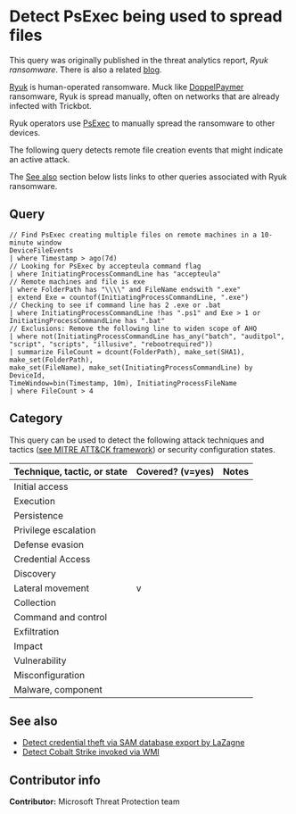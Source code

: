 # Detect PsExec being used to spread files

This query was originally published in the threat analytics report, *Ryuk ransomware*. There is also a related [blog](https://www.microsoft.com/security/blog/2020/03/05/human-operated-ransomware-attacks-a-preventable-disaster/).

[Ryuk](https://www.microsoft.com/en-us/wdsi/threats/malware-encyclopedia-description?Name=Ransom:Win32/Ryuk&threatId=-2147232689) is human-operated ransomware. Muck like [DoppelPaymer](https://www.microsoft.com/security/blog/2020/03/05/human-operated-ransomware-attacks-a-preventable-disaster/) ransomware, Ryuk is spread manually, often on networks that are already infected with Trickbot.

Ryuk operators use [PsExec](https://docs.microsoft.com/en-us/sysinternals/downloads/psexec) to manually spread the ransomware to other devices.

The following query detects remote file creation events that might indicate an active attack.

The [See also](#See-also) section below lists links to other queries associated with Ryuk ransomware.

## Query

```Kusto
// Find PsExec creating multiple files on remote machines in a 10-minute window
DeviceFileEvents
| where Timestamp > ago(7d)
// Looking for PsExec by accepteula command flag
| where InitiatingProcessCommandLine has "accepteula"
// Remote machines and file is exe
| where FolderPath has "\\\\" and FileName endswith ".exe"
| extend Exe = countof(InitiatingProcessCommandLine, ".exe")
// Checking to see if command line has 2 .exe or .bat
| where InitiatingProcessCommandLine !has ".ps1" and Exe > 1 or 
InitiatingProcessCommandLine has ".bat"
// Exclusions: Remove the following line to widen scope of AHQ
| where not(InitiatingProcessCommandLine has_any("batch", "auditpol", 
"script", "scripts", "illusive", "rebootrequired"))
| summarize FileCount = dcount(FolderPath), make_set(SHA1), make_set(FolderPath), 
make_set(FileName), make_set(InitiatingProcessCommandLine) by DeviceId, 
TimeWindow=bin(Timestamp, 10m), InitiatingProcessFileName
| where FileCount > 4
```

## Category

This query can be used to detect the following attack techniques and tactics ([see MITRE ATT&CK framework](https://attack.mitre.org/)) or security configuration states.

| Technique, tactic, or state | Covered? (v=yes) | Notes |
|-|-|-|
| Initial access |  |  |
| Execution |  |  |
| Persistence |  |  |
| Privilege escalation |  |  |
| Defense evasion |  |  |
| Credential Access |  |  |
| Discovery |  |  |
| Lateral movement | v |  |
| Collection |  |  |
| Command and control |  |  |
| Exfiltration |  |  |
| Impact |  |  |
| Vulnerability |  |  |
| Misconfiguration |  |  |
| Malware, component |  |  |

## See also

* [Detect credential theft via SAM database export by LaZagne](./Credential%20Access/lazagne.md)
* [Detect Cobalt Strike invoked via WMI](./Campaigns/cobalt-strike-invoked-w-wmi.md)

## Contributor info

**Contributor:** Microsoft Threat Protection team
